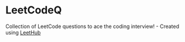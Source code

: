 # LeetCodeQ
Collection of LeetCode questions to ace the coding interview! - Created using [LeetHub](https://github.com/QasimWani/LeetHub)
